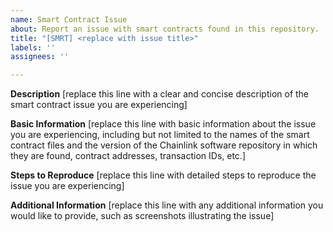 ```yaml
---
name: Smart Contract Issue
about: Report an issue with smart contracts found in this repository.
title: "[SMRT] <replace with issue title>"
labels: ''
assignees: ''

---
```


**Description**
[replace this line with a clear and concise description of the smart contract issue you are experiencing]

**Basic Information**
[replace this line with basic information about the issue you are experiencing, including but not limited to the names of the smart contract files and the version of the Chainlink software repository in which they are found, contract addresses, transaction IDs, etc.]

**Steps to Reproduce**
[replace this line with detailed steps to reproduce the issue you are experiencing]

**Additional Information**
[replace this line with any additional information you would like to provide, such as screenshots illustrating the issue]
